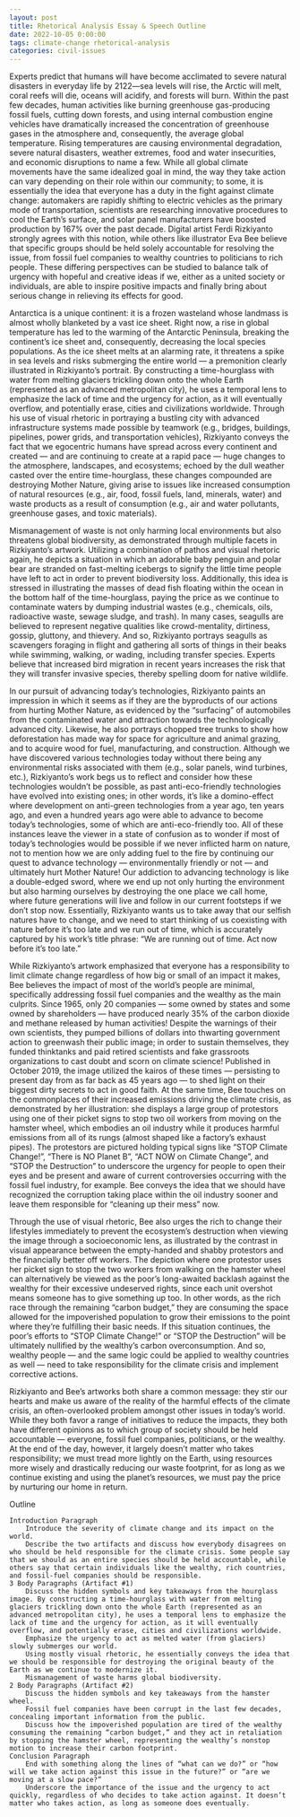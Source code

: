 ```yaml
---
layout: post
title: Rhetorical Analysis Essay & Speech Outline
date: 2022-10-05 0:00:00
tags: climate-change rhetorical-analysis
categories: civil-issues
---
```


Experts predict that humans will have become acclimated to severe natural disasters in everyday life by 2122—sea levels will rise, the Arctic will melt, coral reefs will die, oceans will acidify, and forests will burn. Within the past few decades, human activities like burning greenhouse gas-producing fossil fuels, cutting down forests, and using internal combustion engine vehicles have dramatically increased the concentration of greenhouse gases in the atmosphere and, consequently, the average global temperature. Rising temperatures are causing environmental degradation, severe natural disasters, weather extremes, food and water insecurities, and economic disruptions to name a few. While all global climate movements have the same idealized goal in mind, the way they take action can vary depending on their role within our community; to some, it is essentially the idea that everyone has a duty in the fight against climate change: automakers are rapidly shifting to electric vehicles as the primary mode of transportation, scientists are researching innovative procedures to cool the Earth’s surface, and solar panel manufacturers have boosted production by 167% over the past decade. Digital artist Ferdi Rizkiyanto strongly agrees with this notion, while others like illustrator Eva Bee believe that specific groups should be held solely accountable for resolving the issue, from fossil fuel companies to wealthy countries to politicians to rich people. These differing perspectives can be studied to balance talk of urgency with hopeful and creative ideas if we, either as a united society or individuals, are able to inspire positive impacts and finally bring about serious change in relieving its effects for good.

Antarctica is a unique continent: it is a frozen wasteland whose landmass is almost wholly blanketed by a vast ice sheet. Right now, a rise in global temperature has led to the warming of the Antarctic Peninsula, breaking the continent’s ice sheet and, consequently, decreasing the local species populations. As the ice sheet melts at an alarming rate, it threatens a spike in sea levels and risks submerging the entire world — a premonition clearly illustrated in Rizkiyanto’s portrait. By constructing a time-hourglass with water from melting glaciers trickling down onto the whole Earth (represented as an advanced metropolitan city), he uses a temporal lens to emphasize the lack of time and the urgency for action, as it will eventually overflow, and potentially erase, cities and civilizations worldwide. Through his use of visual rhetoric in portraying a bustling city with advanced infrastructure systems made possible by teamwork (e.g., bridges, buildings, pipelines, power grids, and transportation vehicles), Rizkiyanto conveys the fact that we egocentric humans have spread across every continent and created — and are continuing to create at a rapid pace — huge changes to the atmosphere, landscapes, and ecosystems; echoed by the dull weather casted over the entire time-hourglass, these changes compounded are destroying Mother Nature, giving arise to issues like increased consumption of natural resources (e.g., air, food, fossil fuels, land, minerals, water) and waste products as a result of consumption (e.g., air and water pollutants, greenhouse gases, and toxic materials).

Mismanagement of waste is not only harming local environments but also threatens global biodiversity, as demonstrated through multiple facets in Rizkiyanto’s artwork. Utilizing a combination of pathos and visual rhetoric again, he depicts a situation in which an adorable baby penguin and polar bear are stranded on fast-melting icebergs to signify the little time people have left to act in order to prevent biodiversity loss. Additionally, this idea is stressed in illustrating the masses of dead fish floating within the ocean in the bottom half of the time-hourglass, paying the price as we continue to contaminate waters by dumping industrial wastes (e.g., chemicals, oils, radioactive waste, sewage sludge, and trash). In many cases, seagulls are believed to represent negative qualities like crowd-mentality, dirtiness, gossip, gluttony, and thievery. And so, Rizkiyanto portrays seagulls as scavengers foraging in flight and gathering all sorts of things in their beaks while swimming, walking, or wading, including transfer species. Experts believe that increased bird migration in recent years increases the risk that they will transfer invasive species, thereby spelling doom for native wildlife.

In our pursuit of advancing today’s technologies, Rizkiyanto paints an impression in which it seems as if they are the byproducts of our actions from hurting Mother Nature, as evidenced by the “surfacing” of automobiles from the contaminated water and attraction towards the technologically advanced city. Likewise, he also portrays chopped tree trunks to show how deforestation has made way for space for agriculture and animal grazing, and to acquire wood for fuel, manufacturing, and construction. Although we have discovered various technologies today without there being any environmental risks associated with them (e.g., solar panels, wind turbines, etc.), Rizkiyanto’s work begs us to reflect and consider how these technologies wouldn’t be possible, as past anti-eco-friendly technologies have evolved into existing ones; in other words, it’s like a domino-effect where development on anti-green technologies from a year ago, ten years ago, and even a hundred years ago were able to advance to become today’s technologies, some of which are anti-eco-friendly too. All of these instances leave the viewer in a state of confusion as to wonder if most of today’s technologies would be possible if we never inflicted harm on nature, not to mention how we are only adding fuel to the fire by continuing our quest to advance technology — environmentally friendly or not — and ultimately hurt Mother Nature! Our addiction to advancing technology is like a double-edged sword, where we end up not only hurting the environment but also harming ourselves by destroying the one place we call home, where future generations will live and follow in our current footsteps if we don’t stop now. Essentially, Rizkiyanto wants us to take away that our selfish natures have to change, and we need to start thinking of us coexisting with nature before it’s too late and we run out of time, which is accurately captured by his work’s title phrase: “We are running out of time. Act now before it’s too late.”

While Rizkiyanto’s artwork emphasized that everyone has a responsibility to limit climate change regardless of how big or small of an impact it makes, Bee believes the impact of most of the world’s people are minimal, specifically addressing fossil fuel companies and the wealthy as the main culprits. Since 1965, only 20 companies — some owned by states and some owned by shareholders — have produced nearly 35% of the carbon dioxide and methane released by human activities! Despite the warnings of their own scientists, they pumped billions of dollars into thwarting government action to greenwash their public image; in order to sustain themselves, they funded thinktanks and paid retired scientists and fake grassroots organizations to cast doubt and scorn on climate science! Published in October 2019, the image utilized the kairos of these times — persisting to present day from as far back as 45 years ago — to shed light on their biggest dirty secrets to act in good faith. At the same time, Bee touches on the commonplaces of their increased emissions driving the climate crisis, as demonstrated by her illustration: she displays a large group of protestors using one of their picket signs to stop two oil workers from moving on the hamster wheel, which embodies an oil industry while it produces harmful emissions from all of its rungs (almost shaped like a factory’s exhaust pipes). The protestors are pictured holding typical signs like “STOP Climate Change!”, “There is NO Planet B”, “ACT NOW on Climate Change”, and “STOP the Destruction” to underscore the urgency for people to open their eyes and be present and aware of current controversies occurring with the fossil fuel industry, for example. Bee conveys the idea that we should have recognized the corruption taking place within the oil industry sooner and leave them responsible for “cleaning up their mess” now.

Through the use of visual rhetoric, Bee also urges the rich to change their lifestyles immediately to prevent the ecosystem’s destruction when viewing the image through a socioeconomic lens, as illustrated by the contrast in visual appearance between the empty-handed and shabby protestors and the financially better off workers. The depiction where one protestor uses her picket sign to stop the two workers from walking on the hamster wheel can alternatively be viewed as the poor’s long-awaited backlash against the wealthy for their excessive undeserved rights, since each unit overshot means someone has to give something up too. In other words, as the rich race through the remaining “carbon budget,” they are consuming the space allowed for the impoverished population to grow their emissions to the point where they’re fulfilling their basic needs. If this situation continues, the poor’s efforts to “STOP Climate Change!” or “STOP the Destruction” will be ultimately nullified by the wealthy’s carbon overconsumption. And so, wealthy people — and the same logic could be applied to wealthy countries as well — need to take responsibility for the climate crisis and implement corrective actions.

Rizkiyanto and Bee’s artworks both share a common message: they stir our hearts and make us aware of the reality of the harmful effects of the climate crisis, an often-overlooked problem amongst other issues in today’s world. While they both favor a range of initiatives to reduce the impacts, they both have different opinions as to which group of society should be held accountable — everyone, fossil fuel companies, politicians, or the wealthy. At the end of the day, however, it largely doesn’t matter who takes responsibility; we must tread more lightly on the Earth, using resources more wisely and drastically reducing our waste footprint, for as long as we continue existing and using the planet’s resources, we must pay the price by nurturing our home in return.

 

Outline

    Introduction Paragraph
        Introduce the severity of climate change and its impact on the world.
        Describe the two artifacts and discuss how everybody disagrees on who should be held responsible for the climate crisis. Some people say that we should as an entire species should be held accountable, while others say that certain individuals like the wealthy, rich countries, and fossil-fuel companies should be responsible.
    3 Body Paragraphs (Artifact #1)
        Discuss the hidden symbols and key takeaways from the hourglass image. By constructing a time-hourglass with water from melting glaciers trickling down onto the whole Earth (represented as an advanced metropolitan city), he uses a temporal lens to emphasize the lack of time and the urgency for action, as it will eventually overflow, and potentially erase, cities and civilizations worldwide.
        Emphasize the urgency to act as melted water (from glaciers) slowly submerges our world.
        Using mostly visual rhetoric, he essentially conveys the idea that we should be responsible for destroying the original beauty of the Earth as we continue to modernize it.
        Mismanagement of waste harms global biodiversity.
    2 Body Paragraphs (Artifact #2)
        Discuss the hidden symbols and key takeaways from the hamster wheel.
        Fossil fuel companies have been corrupt in the last few decades, concealing important information from the public.
        Discuss how the impoverished population are tired of the wealthy consuming the remaining “carbon budget,” and they act in retaliation by stopping the hamster wheel, representing the wealthy’s nonstop motion to increase their carbon footprint.
    Conclusion Paragraph
        End with something along the lines of “what can we do?” or “how will we take action against this issue in the future?” or “are we moving at a slow pace?”
        Underscore the importance of the issue and the urgency to act quickly, regardless of who decides to take action against. It doesn’t matter who takes action, as long as someone does eventually.
